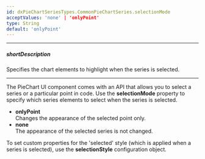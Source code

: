 ```yaml
---
id: dxPieChartSeriesTypes.CommonPieChartSeries.selectionMode
acceptValues: 'none' | 'onlyPoint'
type: String
default: 'onlyPoint'
---
```

---
##### shortDescription
<p>Specifies the chart elements to highlight when the series is selected.</p>

---
<p>The PieChart UI component comes with an API that allows you to select a series or a particular point in code. Use the <b>selectionMode</b> property to specify which series elements to select when the series is selected.</p>

<ul>
<li><b>onlyPoint</b><br/>
Changes the appearance of the selected point only.
</li>
<li><b>none</b><br/>
The appearance of the selected series is not changed.
</li>
</ul>

<p>To set custom properties for the 'selected' style (which is applied when a series is selected), use the <b>selectionStyle</b> configuration object.</p>
